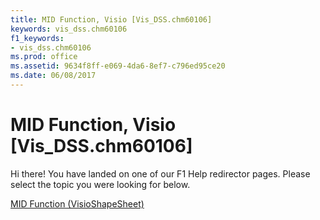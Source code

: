 ```yaml
---
title: MID Function, Visio [Vis_DSS.chm60106]
keywords: vis_dss.chm60106
f1_keywords:
- vis_dss.chm60106
ms.prod: office
ms.assetid: 9634f8ff-e069-4da6-8ef7-c796ed95ce20
ms.date: 06/08/2017
---
```



# MID Function, Visio [Vis_DSS.chm60106]

Hi there! You have landed on one of our F1 Help redirector pages. Please select the topic you were looking for below.

[MID Function (VisioShapeSheet)](http://msdn.microsoft.com/library/5041d957-1bd9-4d76-cf43-7b4fcd1e7dec%28Office.15%29.aspx)

